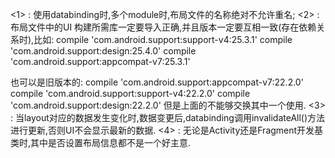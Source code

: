 <1> : 使用databinding时,多个module时,布局文件的名称绝对不允许重名;
<2> : 布局文件中的UI 构建所需库一定要导入正确,并且版本一定要互相一致(存在依赖关系时),比如:
compile 'com.android.support:support-v4:25.3.1'
compile 'com.android.support:design:25.4.0'
compile 'com.android.support:appcompat-v7:25.3.1'

也可以是旧版本的:
compile 'com.android.support:appcompat-v7:22.2.0'
compile 'com.android.support:support-v4:22.2.0'
compile 'com.android.support:design:22.2.0'
但是上面的不能够交换其中一个使用.
<3> : 当layout对应的数据发生变化时,数据变更后,databinding调用invalidateAll()方法进行更新,否则UI不会显示最新的数据.
<4> : 无论是Activity还是Fragment开发基类时,其中是否设置布局信息都不是一个好主意.
